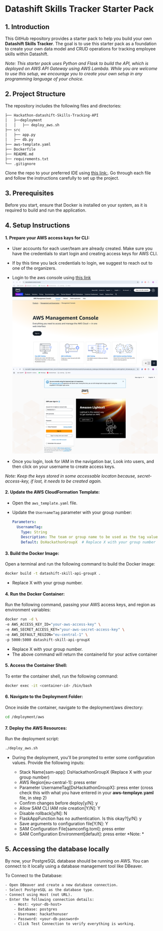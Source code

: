 # Datashift Skills Tracker Starter Pack

## 1. Introduction

This GitHub repository provides a starter pack to help you build your own **Datashift Skills Tracker**. The goal is to use this starter pack as a foundation to create your own data model and CRUD operations for tracking employee skills within Datashift.

*Note: This starter pack uses Python and Flask to build the API, which is deployed on AWS API Gateway using AWS Lambda. While you are welcome to use this setup, we encourage you to create your own setup in any programming language of your choice.*

## 2. Project Structure

The repository includes the following files and directories:
```
├── Hackathon-datashift-Skills-Tracking-API
│   ├──deployment
│   │   ├── deploy_aws.sh
├── src
│   ├── app.py
│   ├── db.py
├── aws-template.yaml
├── Dockerfile
├── README.md
├── requirements.txt
└── .gitignore
```

Clone the repo to your preferred IDE using [this link:](https://github.com/adityapaliwal-ds/hackathon-datashift-skills-tracking-api.git). Go through each file and follow the instructions carefully to set up the project.

## 3. Prerequisites

Before you start, ensure that Docker is installed on your system, as it is required to build and run the application.

## 4. Setup Instructions

#### 1. **Prepare your AWS access kays for CLI:**

   - User accounts for each user/team are already created. Make sure you have the credentials to start login and creating access keys for AWS CLI. 
   - If by this time you lack credentials to login, we suggest to reach out to one of the organizers.
   - Login to the aws console using [this link](https://aws.amazon.com/console/)
   ![AWS Console UI](./images/console.png)
   ![AWS Login Screen for IAM user](./images/login.png)

   - Once you login, look for IAM in the navigation bar, Look into users, and then click on your username to create access keys. 
   

   *Note: Keep the keys stored in some accessable locaton because, secret-access-key, if lost, it needs to be created again.*
   
#### 2. **Update the AWS CloudFormation Template:**

   - Open the `aws_template.yaml` file.
   - Update the `UsernameTag` parameter with your group number:
   
     ```yaml
     Parameters:
       UsernameTag:
         Type: String
         Description: The team or group name to be used as the tag value
         Default: DsHackathonGroupX  # Replace X with your group number
     ```

#### 3. **Build the Docker Image:**

   Open a terminal and run the following command to build the Docker image:

   ```bash
   docker build -t datashift-skill-api-groupX .
   ```
   - Replace X with your group number.
  
#### 4. **Run the Docker Container:**

  Run the following command, passing your AWS access keys, and region as environment variables:

  ```bash
  docker run -d \
  -e AWS_ACCESS_KEY_ID="your-aws-access-key" \
  -e AWS_SECRET_ACCESS_KEY="your-aws-secret-access-key" \
  -e AWS_DEFAULT_REGION="eu-central-1" \
  -p 5000:5000 datashift-skill-api-groupX
  ```
  - Replace X with your group number.
  - The above command will return the containerId for your active container

#### 5. **Access the Container Shell:**

  To enter the container shell, run the following command:
  
  ```bash
  docker exec -it <container-id> /bin/bash
  ```

#### 6. **Navigate to the Deployment Folder:**

  Once inside the container, navigate to the deployment/aws directory:

  ```bash 
  cd /deployment/aws
  ```

#### 7. **Deploy the AWS Resources:**

  Run the deployment script:

  ```bash
  ./deploy_aws.sh
  ```

  - During the deployment, you'll be prompted to enter some configuration values. Provide the following inputs:

      - Stack Name[sam-app]: DsHackathonGroupX (Replace X with your group number)
      - AWS Region[eu-central-1]: press enter
      - Parameter UsernameTag[DsHackathonGroupX]: press enter (cross check this with what you have entered in your **aws-templaye.yaml** file, in step 2)
      - Confirm changes before deploy[y/N]: y
      - Allow SAM CLI IAM role creation[Y/N]: Y
      - Disable rollback[y/N]: N
      - FlaskAppFunction has no authentication. Is this okay?[y/N]: y
      - Save arguments to configuration file[Y/N]: Y
      - SAM Configuration File[samconfig.toml]: press enter
      - SAM Configuration Environment[default]: press enter
  *Note: *


## 5. Accessing the database locally
  By now, your PostgreSQL database should be running on AWS. You can connect to it locally using a database management tool like DBeaver.

  To Connect to the Database:
  
    - Open DBeaver and create a new database connection.
    - Select PostgreSQL as the database type.
    - Connect using Host (not URL).
    - Enter the following connection details:
        - Host: <your-db-host>
        - Database: postgres
        - Username: hackathonuser
        - Password: <your-db-password>
        - Click Test Connection to verify everything is working.


